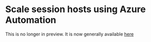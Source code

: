 # Scale session hosts using Azure Automation

This is no longer in preview. It is now generally available [here](https://docs.microsoft.com/en-us/azure/virtual-desktop/virtual-desktop-fall-2019/set-up-scaling-script)
